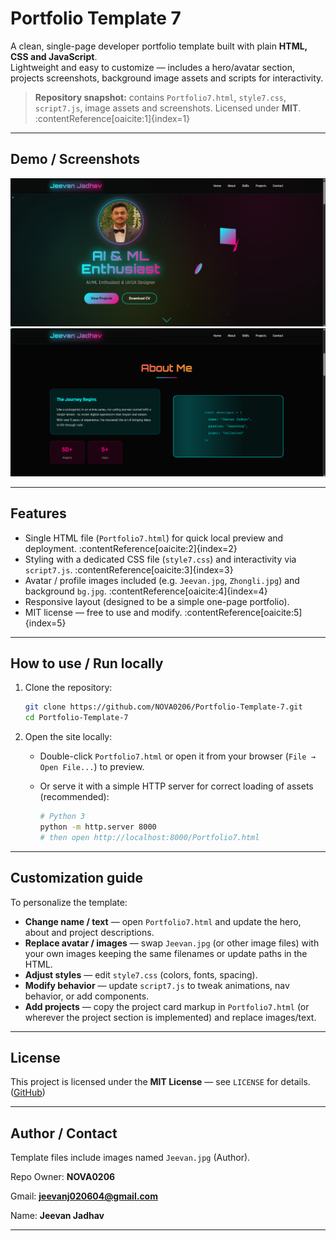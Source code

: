 # Portfolio Template 7

A clean, single-page developer portfolio template built with plain **HTML, CSS and JavaScript**.  
Lightweight and easy to customize — includes a hero/avatar section, projects screenshots, background image assets and scripts for interactivity.

> **Repository snapshot:** contains `Portfolio7.html`, `style7.css`, `script7.js`, image assets and screenshots. Licensed under **MIT**. :contentReference[oaicite:1]{index=1}

---

## Demo / Screenshots

![Homepage screenshot 1](./Portfolio7.1.png)  
![Homepage screenshot 2](./Portfolio7.2.png)

---

## Features

- Single HTML file (`Portfolio7.html`) for quick local preview and deployment. :contentReference[oaicite:2]{index=2}  
- Styling with a dedicated CSS file (`style7.css`) and interactivity via `script7.js`. :contentReference[oaicite:3]{index=3}  
- Avatar / profile images included (e.g. `Jeevan.jpg`, `Zhongli.jpg`) and background `bg.jpg`. :contentReference[oaicite:4]{index=4}  
- Responsive layout (designed to be a simple one-page portfolio).  
- MIT license — free to use and modify. :contentReference[oaicite:5]{index=5}

---

## How to use / Run locally

1. Clone the repository:
   ```bash
   git clone https://github.com/NOVA0206/Portfolio-Template-7.git
   cd Portfolio-Template-7

2. Open the site locally:

   * Double-click `Portfolio7.html` or open it from your browser (`File → Open File...`) to preview.
   * Or serve it with a simple HTTP server for correct loading of assets (recommended):

     ```bash
     # Python 3
     python -m http.server 8000
     # then open http://localhost:8000/Portfolio7.html
     ```

---

## Customization guide

To personalize the template:

* **Change name / text** — open `Portfolio7.html` and update the hero, about and project descriptions.
* **Replace avatar / images** — swap `Jeevan.jpg` (or other image files) with your own images keeping the same filenames or update paths in the HTML.
* **Adjust styles** — edit `style7.css` (colors, fonts, spacing).
* **Modify behavior** — update `script7.js` to tweak animations, nav behavior, or add components.
* **Add projects** — copy the project card markup in `Portfolio7.html` (or wherever the project section is implemented) and replace images/text.

---

## License

This project is licensed under the **MIT License** — see `LICENSE` for details. ([GitHub][1])

---

## Author / Contact

Template files include images named `Jeevan.jpg` (Author).

Repo Owner: **NOVA0206** 

Gmail: **jeevanj020604@gmail.com** 

Name: **Jeevan Jadhav**

---

[1]: https://github.com/NOVA0206/Portfolio-Template-7.git "GitHub - NOVA0206/Portfolio-Template-7"
